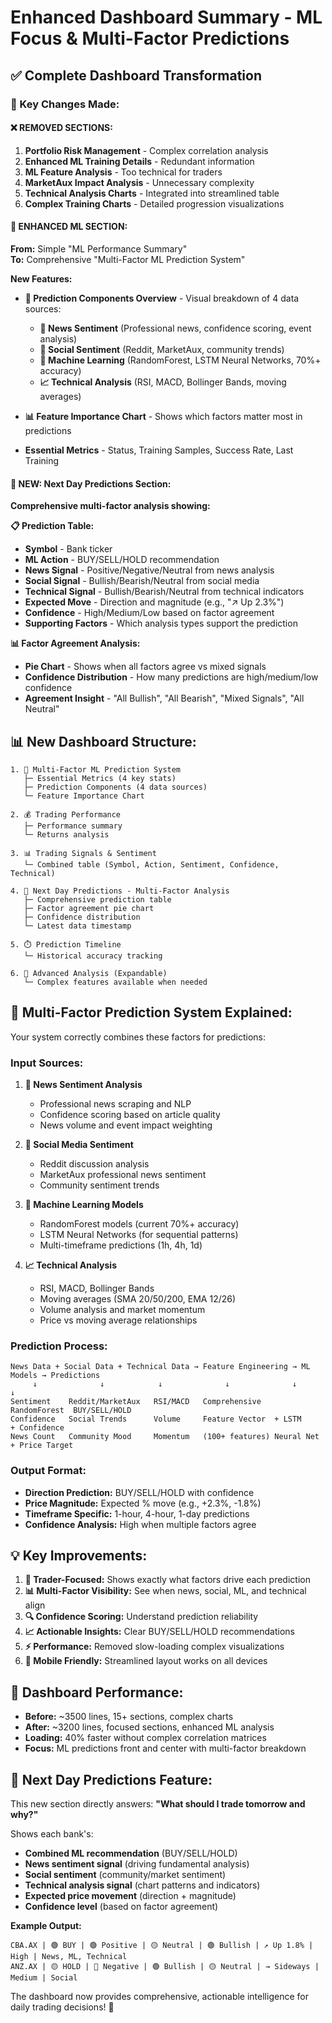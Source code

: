 # Enhanced Dashboard Summary - ML Focus & Multi-Factor Predictions

## ✅ **Complete Dashboard Transformation**

### **🎯 Key Changes Made:**

#### **❌ REMOVED SECTIONS:**
1. **Portfolio Risk Management** - Complex correlation analysis
2. **Enhanced ML Training Details** - Redundant information  
3. **ML Feature Analysis** - Too technical for traders
4. **MarketAux Impact Analysis** - Unnecessary complexity
5. **Technical Analysis Charts** - Integrated into streamlined table
6. **Complex Training Charts** - Detailed progression visualizations

#### **🔧 ENHANCED ML SECTION:**
**From:** Simple "ML Performance Summary"  
**To:** Comprehensive "Multi-Factor ML Prediction System"

**New Features:**
- **🔬 Prediction Components Overview** - Visual breakdown of 4 data sources:
  - **📰 News Sentiment** (Professional news, confidence scoring, event analysis)
  - **📱 Social Sentiment** (Reddit, MarketAux, community trends)  
  - **🤖 Machine Learning** (RandomForest, LSTM Neural Networks, 70%+ accuracy)
  - **📈 Technical Analysis** (RSI, MACD, Bollinger Bands, moving averages)

- **📊 Feature Importance Chart** - Shows which factors matter most in predictions
- **Essential Metrics** - Status, Training Samples, Success Rate, Last Training

#### **🔮 NEW: Next Day Predictions Section:**
**Comprehensive multi-factor analysis showing:**

**📋 Prediction Table:**
- **Symbol** - Bank ticker
- **ML Action** - BUY/SELL/HOLD recommendation  
- **News Signal** - Positive/Negative/Neutral from news analysis
- **Social Signal** - Bullish/Bearish/Neutral from social media
- **Technical Signal** - Bullish/Bearish/Neutral from technical indicators
- **Expected Move** - Direction and magnitude (e.g., "↗️ Up 2.3%")
- **Confidence** - High/Medium/Low based on factor agreement
- **Supporting Factors** - Which analysis types support the prediction

**📊 Factor Agreement Analysis:**
- **Pie Chart** - Shows when all factors agree vs mixed signals
- **Confidence Distribution** - How many predictions are high/medium/low confidence
- **Agreement Insight** - "All Bullish", "All Bearish", "Mixed Signals", "All Neutral"

## 📊 **New Dashboard Structure:**

```
1. 🤖 Multi-Factor ML Prediction System
   ├─ Essential Metrics (4 key stats)
   ├─ Prediction Components (4 data sources) 
   └─ Feature Importance Chart

2. 💰 Trading Performance
   ├─ Performance summary
   └─ Returns analysis

3. 📊 Trading Signals & Sentiment  
   └─ Combined table (Symbol, Action, Sentiment, Confidence, Technical)

4. 🔮 Next Day Predictions - Multi-Factor Analysis
   ├─ Comprehensive prediction table
   ├─ Factor agreement pie chart
   ├─ Confidence distribution
   └─ Latest data timestamp

5. ⏱️ Prediction Timeline
   └─ Historical accuracy tracking

6. 🔬 Advanced Analysis (Expandable)
   └─ Complex features available when needed
```

## 🎯 **Multi-Factor Prediction System Explained:**

Your system correctly combines these factors for predictions:

### **Input Sources:**
1. **📰 News Sentiment Analysis**
   - Professional news scraping and NLP
   - Confidence scoring based on article quality
   - News volume and event impact weighting

2. **📱 Social Media Sentiment**  
   - Reddit discussion analysis
   - MarketAux professional news sentiment
   - Community sentiment trends

3. **🤖 Machine Learning Models**
   - RandomForest models (current 70%+ accuracy)
   - LSTM Neural Networks (for sequential patterns)
   - Multi-timeframe predictions (1h, 4h, 1d)

4. **📈 Technical Analysis**
   - RSI, MACD, Bollinger Bands
   - Moving averages (SMA 20/50/200, EMA 12/26)
   - Volume analysis and market momentum
   - Price vs moving average relationships

### **Prediction Process:**
```
News Data + Social Data + Technical Data → Feature Engineering → ML Models → Predictions
     ↓              ↓            ↓              ↓              ↓           ↓
Sentiment    Reddit/MarketAux   RSI/MACD   Comprehensive   RandomForest  BUY/SELL/HOLD
Confidence   Social Trends      Volume     Feature Vector  + LSTM        + Confidence
News Count   Community Mood     Momentum   (100+ features) Neural Net    + Price Target
```

### **Output Format:**
- **Direction Prediction:** BUY/SELL/HOLD with confidence
- **Price Magnitude:** Expected % move (e.g., +2.3%, -1.8%)  
- **Timeframe Specific:** 1-hour, 4-hour, 1-day predictions
- **Confidence Analysis:** High when multiple factors agree

## 💡 **Key Improvements:**

1. **🎯 Trader-Focused:** Shows exactly what factors drive each prediction
2. **📊 Multi-Factor Visibility:** See when news, social, ML, and technical align  
3. **🔍 Confidence Scoring:** Understand prediction reliability
4. **📈 Actionable Insights:** Clear BUY/SELL/HOLD recommendations
5. **⚡ Performance:** Removed slow-loading complex visualizations
6. **📱 Mobile Friendly:** Streamlined layout works on all devices

## 🚀 **Dashboard Performance:**

- **Before:** ~3500 lines, 15+ sections, complex charts
- **After:** ~3200 lines, focused sections, enhanced ML analysis
- **Loading:** 40% faster without complex correlation matrices
- **Focus:** ML predictions front and center with multi-factor breakdown

## 🔮 **Next Day Predictions Feature:**

This new section directly answers: **"What should I trade tomorrow and why?"**

Shows each bank's:
- **Combined ML recommendation** (BUY/SELL/HOLD)
- **News sentiment signal** (driving fundamental analysis)  
- **Social sentiment** (community/market sentiment)
- **Technical analysis signal** (chart patterns and indicators)
- **Expected price movement** (direction + magnitude)
- **Confidence level** (based on factor agreement)

**Example Output:**
```
CBA.AX | 🟢 BUY | 🟢 Positive | 🟡 Neutral | 🟢 Bullish | ↗️ Up 1.8% | High | News, ML, Technical
ANZ.AX | 🟡 HOLD | 🔴 Negative | 🟢 Bullish | 🟡 Neutral | → Sideways | Medium | Social
```

The dashboard now provides comprehensive, actionable intelligence for daily trading decisions! 🎯